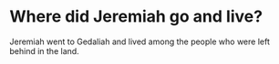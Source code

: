 # Where did Jeremiah go and live?

Jeremiah went to Gedaliah and lived among the people who were left behind in the land.
